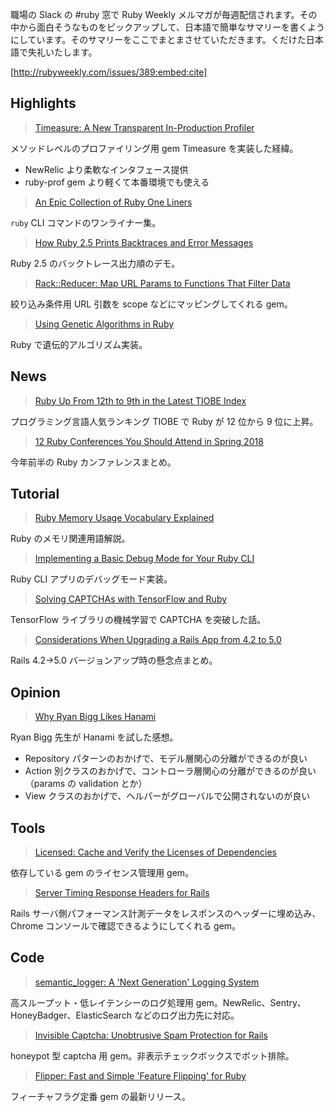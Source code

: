 職場の Slack の #ruby 窓で Ruby Weekly メルマガが毎週配信されます。その中から面白そうなものをピックアップして、日本語で簡単なサマリーを書くようにしています。そのサマリーをここでまとまさせていただきます。くだけた日本語で失礼いたします。

[http://rubyweekly.com/issues/389:embed:cite]

## Highlights

> [Timeasure: A New Transparent In-Production Profiler](https://rubyweekly.com/link/37345/web)

メソッドレベルのプロファイリング用 gem Timeasure を実装した経緯。

- NewRelic より柔軟なインタフェース提供
- ruby-prof gem より軽くて本番環境でも使える

> [An Epic Collection of Ruby One Liners](https://rubyweekly.com/link/37347/web)

`ruby` CLI コマンドのワンライナー集。

> [How Ruby 2.5 Prints Backtraces and Error Messages](https://rubyweekly.com/link/37349/web)

Ruby 2.5 のバックトレース出力順のデモ。

> [Rack::Reducer: Map URL Params to Functions That Filter Data](https://rubyweekly.com/link/37352/web)

絞り込み条件用 URL 引数を scope などにマッピングしてくれる gem。

> [Using Genetic Algorithms in Ruby](https://rubyweekly.com/link/37353/web)

Ruby で遺伝的アルゴリズム実装。

## News

> [Ruby Up From 12th to 9th in the Latest TIOBE Index](https://rubyweekly.com/link/37357/web)

プログラミング言語人気ランキング TIOBE で Ruby が 12 位から 9 位に上昇。

> [12 Ruby Conferences You Should Attend in Spring 2018](https://rubyweekly.com/link/37358/web)

今年前半の Ruby カンファレンスまとめ。

## Tutorial

> [Ruby Memory Usage Vocabulary Explained](https://rubyweekly.com/link/37360/web)

Ruby のメモリ関連用語解説。

> [Implementing a Basic Debug Mode for Your Ruby CLI](https://rubyweekly.com/link/37362/web)

Ruby CLI アプリのデバッグモード実装。

> [Solving CAPTCHAs with TensorFlow and Ruby](https://rubyweekly.com/link/37363/web)

TensorFlow ライブラリの機械学習で CAPTCHA を突破した話。

> [Considerations When Upgrading a Rails App from 4.2 to 5.0](https://rubyweekly.com/link/37364/web)

Rails 4.2→5.0 バージョンアップ時の懸念点まとめ。

## Opinion

> [Why Ryan Bigg Likes Hanami](https://rubyweekly.com/link/37368/web)

Ryan Bigg 先生が Hanami を試した感想。

- Repository パターンのおかげで、モデル層関心の分離ができるのが良い
- Action 別クラスのおかげで、コントローラ層関心の分離ができるのが良い（params の validation とか）
- View クラスのおかげで、ヘルパーがグローバルで公開されないのが良い

## Tools

> [Licensed: Cache and Verify the Licenses of Dependencies](https://rubyweekly.com/link/37371/web)

依存している gem のライセンス管理用 gem。

> [Server Timing Response Headers for Rails](https://rubyweekly.com/link/37372/web)

Rails サーバ側パフォーマンス計測データをレスポンスのヘッダーに埋め込み、Chrome コンソールで確認できるようにしてくれる gem。

## Code

> [semantic_logger: A 'Next Generation' Logging System](https://rubyweekly.com/link/37374/web)

高スループット・低レイテンシーのログ処理用 gem。NewRelic、Sentry、HoneyBadger、ElasticSearch などのログ出力先に対応。

> [Invisible Captcha: Unobtrusive Spam Protection for Rails](https://rubyweekly.com/link/37375/web)

honeypot 型 captcha 用 gem。非表示チェックボックスでボット排除。

> [Flipper: Fast and Simple 'Feature Flipping' for Ruby](https://rubyweekly.com/link/37376/web)

フィーチャフラグ定番 gem の最新リリース。
